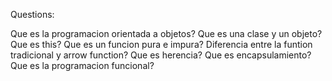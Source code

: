 Questions:

Que es la programacion orientada a objetos?
Que es una clase y un objeto?
Que es this?
Que es un funcion pura e impura?
Diferencia entre la funtion tradicional y arrow function?
Que es herencia?
Que es encapsulamiento?
Que es la programacion funcional?
